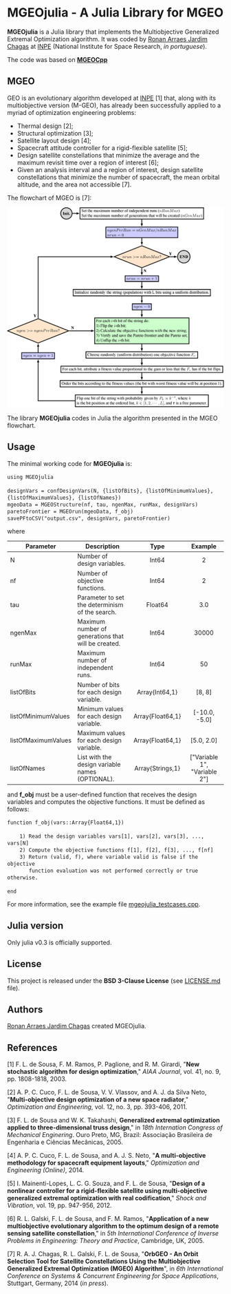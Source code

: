 MGEOjulia - A Julia Library for MGEO
====================================

**MGEOjulia** is a Julia library that implements the Multiobjective Generalized
Extremal Optimization algorithm. It was coded by [Ronan Arraes Jardim
Chagas](http://www.inpe.br/ete/dse/ronan) at [INPE](http://www.inpe.br)
(National Institute for Space Research, *in portuguese*).

The code was based on [**MGEOCpp**](https://github.com/ronisbr/mgeocpp)

MGEO
----

GEO is an evolutionary algorithm developed at [INPE](http://www.inpe.br) [1]
that, along with its multiobjective version (M-GEO), has already been
successfully applied to a myriad of optimization engineering problems:

* Thermal design [2];
* Structural optimization [3];
* Satellite layout design [4];
* Spacecraft attitude controller for a rigid-flexible satellite [5];
* Design satellite constellations that minimize the average and the maximum
  revisit time over a region of interest [6];
* Given an analysis interval and a region of interest, design satellite
  constellations that minimize the number of spacecraft, the mean orbital
  altitude, and the area not accessible [7].

The flowchart of MGEO is [7]:

![M-GEO Flowchart](./figs/mgeo-flowchart.png "M-GEO flowchart [7]")

The library **MGEOjulia** codes in Julia the algorithm presented in the MGEO
flowchart.

Usage
-----

The minimal working code for **MGEOjulia** is:

```
using MGEOjulia

designVars = confDesignVars(N, {listOfBits}, {listOfMinimumValues}, {listOfMaximumValues}, {listOfNames})
mgeoData = MGEOStructure(nf, tau, ngenMax, runMax, designVars)
paretoFrontier = MGEOrun(mgeoData, f_obj)
savePFtoCSV("output.csv", designVars, paretoFrontier)
```
where

| Parameter                              | Description                                               | Type                                   | Example                                 |
| -------------------------------------- | --------------------------------------------------------- |:--------------------------------------:|:---------------------------------------:|
| N                                      | Number of design variables.                               | Int64                                  | 2                                       |
| nf                                     | Number of objective functions.                            | Int64                                  | 2                                       |
| tau                                    | Parameter to set the determinism of the search.           | Float64                                | 3.0                                     |
| ngenMax                                | Maximum number of generations that will be created.       | Int64                                  | 30000                                   |
| runMax                                 | Maximum number of independent runs.                       | Int64                                  | 50                                      |
| listOfBits                             | Number of bits for each design variable.                  | Array{Int64,1}                         | [8, 8]                                  |
| listOfMinimumValues                    | Minimum values for each design variable.                  | Array{Float64,1}                       | [-10.0, -5.0]                           |
| listOfMaximumValues                    | Maximum values for each design variable.                  | Array{Float64,1}                       | [5.0, 2.0]                              |
| listOfNames                            | List with the design variable names (OPTIONAL).           | Array{Strings,1}                       | ["Variable 1", "Variable 2"]            |

and **f_obj** must be a user-defined function that receives the design variables
and computes the objective functions. It must be defined as follows:

```
function f_obj(vars::Array{Float64,1})

    1) Read the design variables vars[1], vars[2], vars[3], ..., vars[N]
    2) Compute the objective functions f[1], f[2], f[3], ..., f[nf]
    3) Return (valid, f), where variable valid is false if the objective
       function evaluation was not performed correctly or true otherwise.

end
```

For more information, see the example file
[mgeojulia_testcases.cpp](./test/mgeojulia_testcases.jl).

Julia version
-------------

Only julia v0.3 is officially supported.

License
-------

This project is released under the **BSD 3-Clause License** (see
[LICENSE.md](./LICENSE.md) file).

Authors
-------

[Ronan Arraes Jardim Chagas](http://www.inpe.br/ete/dse/ronan) created MGEOjulia.

References
----------

[1] F. L. de Sousa, F. M. Ramos, P. Paglione, and R. M. Girardi, "**New
stochastic algorithm for design optimization**," *AIAA Journal*, vol. 41, no. 9,
pp. 1808-1818, 2003.

[2] A. P. C. Cuco, F. L. de Sousa, V. V. Vlassov, and A. J. da Silva Neto,
"**Multi-objective design optimization of a new space radiator**," *Optimization
and Engineering*, vol. 12, no. 3, pp. 393-406, 2011.

[3] F. L. de Sousa and W. K. Takahashi, **Generalized extremal optimization
applied to three-dimensional truss design**," in *18th Internation Congress of
Mechanical Enginering*. Ouro Preto, MG, Brazil: Associação Brasileira de
Engenharia e Ciências Mecânicas, 2005.

[4] A. P. C. Cuco, F. L. de Sousa, and A. J. S. Neto, "**A multi-objective
methodology for spacecraft equipment layouts**," *Optimization and Engineering
(Online)*, 2014.

[5] I. Mainenti-Lopes, L. C. G. Souza, and F. L. de Sousa, "**Design of a
nonlinear controller for a rigid-flexible satellite using multi-objective
generalized extremal optimization with real codification**," *Shock and
Vibration*, vol. 19, pp. 947-956, 2012.

[6] R. L. Galski, F. L. de Sousa, and F. M. Ramos, "**Application of a new
multiobjective evolutionary algorithm to the optimum design of a remote sensing
satellite constellation**," in *5th International Conference of Inverse Problems
in Engineering: Theory and Practice*, Cambridge, UK, 2005.

[7] R. A. J. Chagas, R. L. Galski, F. L. de Sousa, "**OrbGEO - An Orbit
Selection Tool for Satellite Constellations Using the Multiobjective Generalized
Extremal Optimization (MGEO) Algorithm**", in *6th International Conference on
Systems & Concurrent Engineering for Space Applications*, Stuttgart, Germany,
2014 (*in press*).